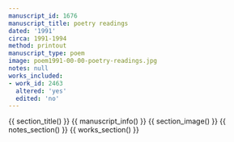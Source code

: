 ```yaml
---
manuscript_id: 1676
manuscript_title: poetry readings
dated: '1991'
circa: 1991-1994
method: printout
manuscript_type: poem
image: poem1991-00-00-poetry-readings.jpg
notes: null
works_included:
- work_id: 2463
  altered: 'yes'
  edited: 'no'
---
```


{{ section_title() }}
{{ manuscript_info() }}
{{ section_image() }}
{{ notes_section() }}
{{ works_section() }}
